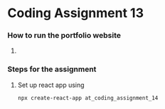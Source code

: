 # Coding Assignment 13
### How to run the portfolio website
1. 

### Steps for the assignment
1. Set up react app using

    `npx create-react-app at_coding_assignment_14`